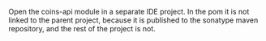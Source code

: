 Open the coins-api module in a separate IDE project. In the pom it is not linked to the parent project, because it is
published to the sonatype maven repository, and the rest of the project is not.